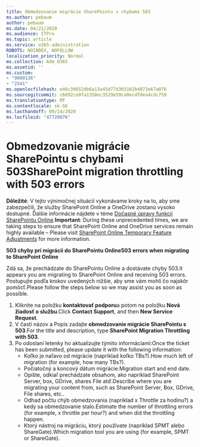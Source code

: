 ```yaml
---
title: Obmedzovanie migrácie SharePointu s chybami 503
ms.author: pebaum
author: pebaum
ms.date: 04/21/2020
ms.audience: ITPro
ms.topic: article
ms.service: o365-administration
ROBOTS: NOINDEX, NOFOLLOW
localization_priority: Normal
ms.collection: Adm_O365
ms.assetid: ''
ms.custom:
- "9000136"
- "2541"
ms.openlocfilehash: e46c39652db6a13a45d77d303102b4873e67a076
ms.sourcegitcommit: c6692ce0fa1358ec3529e59ca0ecdfdea4cdc759
ms.translationtype: MT
ms.contentlocale: sk-SK
ms.lasthandoff: 09/14/2020
ms.locfileid: "47720076"
---
```

# <a name="sharepoint-migration-throttling-with-503-errors"></a><span data-ttu-id="f133f-102">Obmedzovanie migrácie SharePointu s chybami 503</span><span class="sxs-lookup"><span data-stu-id="f133f-102">SharePoint migration throttling with 503 errors</span></span>

<span data-ttu-id="f133f-103">**Dôležité**: V tejto výnimočnej situácií vykonávame kroky na to, aby sme zabezpečili, že služby SharePoint Online a OneDrive zostanú vysoko dostupné. Ďalšie informácie nájdete v téme [Dočasné úpravy funkcií SharePointu Online](https://aka.ms/ODSPAdjustments).</span><span class="sxs-lookup"><span data-stu-id="f133f-103">**Important**: During these unprecedented times, we are taking steps to ensure that SharePoint Online and OneDrive services remain highly available – Please visit [SharePoint Online Temporary Feature Adjustments](https://aka.ms/ODSPAdjustments) for more information.</span></span>

<span data-ttu-id="f133f-104">**503 chyby pri migrácii do SharePointu Online**</span><span class="sxs-lookup"><span data-stu-id="f133f-104">**503 errors when migrating to SharePoint Online**</span></span>

<span data-ttu-id="f133f-105">Zdá sa, že prechádzate do SharePointu Online a dostávate chyby 503.</span><span class="sxs-lookup"><span data-stu-id="f133f-105">It appears you are migrating to SharePoint Online and receiving 503 errors.</span></span> <span data-ttu-id="f133f-106">Postupujte podľa krokov uvedených nižšie, aby sme vám mohli čo najskôr pomôcť.</span><span class="sxs-lookup"><span data-stu-id="f133f-106">Please follow the steps below so we may assist you as soon as possible.</span></span> 

1. <span data-ttu-id="f133f-107">Kliknite na položku **kontaktovať podporu**a potom na položku **Nová žiadosť o službu**.</span><span class="sxs-lookup"><span data-stu-id="f133f-107">Click **Contact Support**, and then **New Service Request**.</span></span>
2. <span data-ttu-id="f133f-108">V časti názov a Popis zadajte **obmedzovanie migrácie SharePointu s 503**.</span><span class="sxs-lookup"><span data-stu-id="f133f-108">For the title and description, type **SharePoint Migration Throttling with 503**.</span></span>
3. <span data-ttu-id="f133f-109">Po odoslaní letenky ho aktualizujte týmito informáciami:</span><span class="sxs-lookup"><span data-stu-id="f133f-109">Once the ticket has been submitted, please update it with the following information:</span></span>
    - <span data-ttu-id="f133f-110">Koľko je naľavo od migrácie (napríklad koľko TBs?).</span><span class="sxs-lookup"><span data-stu-id="f133f-110">How much left of migration (for example, how many TBs?).</span></span>
    - <span data-ttu-id="f133f-111">Počiatočný a koncový dátum migrácie.</span><span class="sxs-lookup"><span data-stu-id="f133f-111">Migration start and end date.</span></span>
    - <span data-ttu-id="f133f-112">Opíšte, odkiaľ prechádzate obsahom, ako napríklad SharePoint Server, box, GDrive, shares File atď.</span><span class="sxs-lookup"><span data-stu-id="f133f-112">Describe where you are migrating your content from, such as SharePoint Server, Box, GDrive, File shares, etc..</span></span>
    - <span data-ttu-id="f133f-113">Odhad počtu chýb obmedzovania (napríklad x Throttle za hodinu?) a kedy sa obmedzovanie stalo.</span><span class="sxs-lookup"><span data-stu-id="f133f-113">Estimate the number of throttling errors (for example, x throttle per hour?) and when did the throttling happen.</span></span>
    - <span data-ttu-id="f133f-114">Ktorý nástroj na migráciu, ktorý používate (napríklad SPMT alebo ShareGate).</span><span class="sxs-lookup"><span data-stu-id="f133f-114">Which migration tool you are using (for example, SPMT or ShareGate).</span></span>


